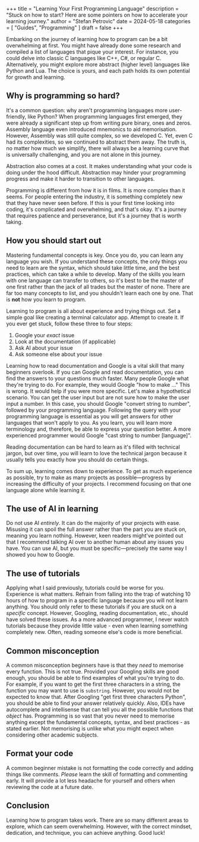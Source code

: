 +++
title = "Learning Your First Programming Language"
description = "Stuck on how to start? Here are some pointers on how to accelerate your learning journey."
author = "Stefan Petrovic"
date = 2024-05-18
categories = [
    "Guides",
    "Programming"
]
draft = false
+++

Embarking on the journey of learning how to program can be a bit overwhelming at first. You might have already done some research and compiled a list of languages that pique your interest. For instance, you could delve into classic C languages like C++, C#, or regular C. Alternatively, you might explore more abstract (higher level) languages like Python and Lua. The choice is yours, and each path holds its own potential for growth and learning.

## Why is programming so hard?

It's a common question: why aren't programming languages more user-friendly, like Python? When programming languages first emerged, they were already a significant step up from writing pure binary, ones and zeros. Assembly language even introduced mnemonics to aid memorisation. However, Assembly was still quite complex, so we developed C. Yet, even C had its complexities, so we continued to abstract them away. The truth is, no matter how much we simplify, there will always be a learning curve that is universally challenging, and you are not alone in this journey.

Abstraction also comes at a cost. It makes understanding what your code is doing under the hood difficult. Abstraction may hinder your programming progress and make it harder to transition to other languages.

Programming is different from how it is in films. It is more complex than it seems. For people entering the industry, it is something completely new that they have never seen before. If this is your first time looking into coding, it's complicated and overwhelming, and that's okay. It's a journey that requires patience and perseverance, but it's a journey that is worth taking.

## How you should start out

Mastering fundamental concepts is key. Once you do, you can learn any language you wish. If you understand these concepts, the only things you need to learn are the syntax, which should take little time, and the best practices, which can take a while to develop. Many of the skills you learn with one language can transfer to others, so it's best to be the master of one first rather than the jack of all trades but the master of none. There are far too many concepts to list, and you shouldn't learn each one by one. That is **not** how you learn to program.

Learning to program is all about experience and trying things out. Set a simple goal like creating a terminal calculator app. Attempt to create it. If you ever get stuck, follow these three to four steps:
1. Google your *exact* issue
2. Look at the documentation (if applicable)
3. Ask AI about your issue
4. Ask someone else about your issue

Learning how to read documentation and Google is a vital skill that many beginners overlook. If you can Google and read documentation, you can find the answers to your questions much faster. Many people Google what they're trying to do. For example, they would Google "how to make ..." This is wrong. It would help if you were more specific. Let's make a hypothetical scenario. You can get the user input but are not sure how to make the user input a number. In this case, you should Google "convert string to number", followed by your programming language. Following the query with your programming language is essential as you will get answers for other languages that won't apply to you. As you learn, you will learn more terminology and, therefore, be able to express your question better. A more experienced programmer would Google "cast string to number [language]". 

Reading documentation can be hard to learn as it's filled with technical jargon, but over time, you will learn to love the technical jargon because it usually tells you exactly how you should do certain things.

To sum up, learning comes down to experience. To get as much experience as possible, try to make as many projects as possible—progress by increasing the difficulty of your projects. I recommend focusing on that one language alone while learning it.

## The use of AI in learning

Do not use AI *entirely*. It can do the majority of your projects with ease. Misusing it can spoil the full answer rather than the part you are stuck on, meaning you learn nothing. However, keen readers might've pointed out that I recommend talking AI over to another human about any issues you have. You can use AI, but you must be specific—precisely the same way I showed you how to Google.

## The use of tutorials

Applying what I said previously, tutorials could be worse for you. Experience is what matters. Refrain from falling into the trap of watching 10 hours of how to program in a specific language because you will not learn anything. You should only refer to these tutorials if you are stuck on a *specific* concept. However, Googling, reading documentation, etc., should have solved these issues. As a more advanced programmer, I never watch tutorials because they provide little value - even when learning something completely new. Often, reading someone else's code is more beneficial.

## Common misconception

A common misconception beginners have is that they *need* to memorise every function. This is not true. Provided your Googling skills are good enough, you should be able to find examples of what you're trying to do. For example, if you want to get the first three characters in a string, the function you may want to use is `substring`. However, you would not be expected to know that. After Googling "get first three characters Python", you should be able to find your answer relatively quickly. Also, IDEs have autocomplete and intellisense that can tell you all the possible functions that *object* has. Programming is so vast that you never need to memorise anything except the fundamental concepts, syntax, and best practices - as stated earlier. Not memorising is unlike what you might expect when considering other academic subjects.

## Format your code

A common beginner mistake is not formatting the code correctly and adding things like comments. *Please* learn the skill of formatting and commenting early. It will provide a lot less headache for yourself and others when reviewing the code at a future date.

## Conclusion

Learning how to program takes work. There are so many different areas to explore, which can seem overwhelming. However, with the correct mindset, dedication, and technique, you can achieve anything. Good luck!